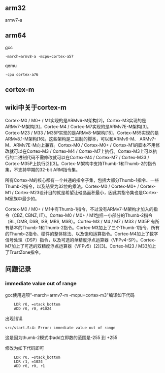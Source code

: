 ## arm32

armv7-a

## arm64

gcc

```
-march=armv8-a -mcpu=cortex-a57
```

qemu

```
-cpu cortex-a76
```

## cortex-m



## wiki中关于cortex-m

Cortex-M0 / M0+ / M1实现的是ARMv6-M架构[2]，Cortex-M3实现的是ARMv7-M架构[3]，Cortex-M4 / Cortex-M7实现的是ARMv7E-M架构[3]。Cortex-M23 / M33 / M35P实现的是ARMv8-M架构[15]，Cortex-M55实现的是ARMv8.1-M架构[16]。这些架构是二进制的脚本，可以和ARMv6-M、 ARMv7-M、ARMv7E-M向上兼容。Cortex-M0 / Cortex-M0+ / Cortex-M1的脚本不用修改就可以在Cortex-M3 / Cortex-M4 / Cortex-M7上执行。Cortex-M3上可以执行的二进制代码不需修改就可以在Cortex-M4 / Cortex-M7 / Cortex-M33 / Cortex-M35P上执行[2][3]。Cortex-M架构中支持Thumb-1和Thumb-2的指令集，不支持早期的32-bit ARM指令集。

所有Cortex-M的核心都有一个共通的指令子集，包括大部分Thumb-1指令、一些Thumb-2指令，以及结果为32位的乘法。Cortex-M0 / Cortex-M0+ / Cortex-M1 / Cortex-M23设计目的就是希望让硅晶面积最小，因此其指令集也是Cortex-M家族中最少的。

Cortex-M0 / M0+ / M1中有Thumb-1指令，不过没有ARMv7-M架构才加入的指令（CBZ, CBNZ, IT）。Cortex-M0 / M0+ / M1包括一小部分的Thumb-2指令（BL, DMB, DSB, ISB, MRS, MSR）。Cortex-M3 / M4 / M7 / M33 / M35P 有所有基本的Thumb-1和Thumb-2指令。Cortex-M3加上了三个Thumb-1指令、所有的Thumb-2指令、硬件的整体除法、以及饱和运算指令。Cortex-M4加上了数字信号处理（DSP）指令，以及可选的单精度浮点运算器（VFPv4-SP）。Cortex-M7加上了可选的双精度浮点运算器（VFPv5）[2][3]。Cortex-M23 / M33加上了TrustZone指令。


## 问题记录

### immediate value out of range
gcc使用选项"-march=armv7-m -mcpu=cortex-m3"编译如下代码
```
    LDR r0, =stack_bottom
    ADD r0, r0, #1024
```
出现错误
```
src/start.S:4: Error: immediate value out of range
```
这是因为thumb-2模式中add立即数的范围是-255 到 +255

修改为如下代码即可
```
    LDR r0, =stack_bottom
    LDR r1, =1024
    ADD r0, r0, r1
```